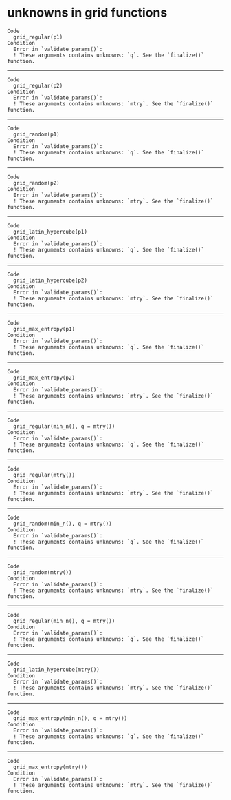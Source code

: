 # unknowns in grid functions

    Code
      grid_regular(p1)
    Condition
      Error in `validate_params()`:
      ! These arguments contains unknowns: `q`. See the `finalize()` function.

---

    Code
      grid_regular(p2)
    Condition
      Error in `validate_params()`:
      ! These arguments contains unknowns: `mtry`. See the `finalize()` function.

---

    Code
      grid_random(p1)
    Condition
      Error in `validate_params()`:
      ! These arguments contains unknowns: `q`. See the `finalize()` function.

---

    Code
      grid_random(p2)
    Condition
      Error in `validate_params()`:
      ! These arguments contains unknowns: `mtry`. See the `finalize()` function.

---

    Code
      grid_latin_hypercube(p1)
    Condition
      Error in `validate_params()`:
      ! These arguments contains unknowns: `q`. See the `finalize()` function.

---

    Code
      grid_latin_hypercube(p2)
    Condition
      Error in `validate_params()`:
      ! These arguments contains unknowns: `mtry`. See the `finalize()` function.

---

    Code
      grid_max_entropy(p1)
    Condition
      Error in `validate_params()`:
      ! These arguments contains unknowns: `q`. See the `finalize()` function.

---

    Code
      grid_max_entropy(p2)
    Condition
      Error in `validate_params()`:
      ! These arguments contains unknowns: `mtry`. See the `finalize()` function.

---

    Code
      grid_regular(min_n(), q = mtry())
    Condition
      Error in `validate_params()`:
      ! These arguments contains unknowns: `q`. See the `finalize()` function.

---

    Code
      grid_regular(mtry())
    Condition
      Error in `validate_params()`:
      ! These arguments contains unknowns: `mtry`. See the `finalize()` function.

---

    Code
      grid_random(min_n(), q = mtry())
    Condition
      Error in `validate_params()`:
      ! These arguments contains unknowns: `q`. See the `finalize()` function.

---

    Code
      grid_random(mtry())
    Condition
      Error in `validate_params()`:
      ! These arguments contains unknowns: `mtry`. See the `finalize()` function.

---

    Code
      grid_regular(min_n(), q = mtry())
    Condition
      Error in `validate_params()`:
      ! These arguments contains unknowns: `q`. See the `finalize()` function.

---

    Code
      grid_latin_hypercube(mtry())
    Condition
      Error in `validate_params()`:
      ! These arguments contains unknowns: `mtry`. See the `finalize()` function.

---

    Code
      grid_max_entropy(min_n(), q = mtry())
    Condition
      Error in `validate_params()`:
      ! These arguments contains unknowns: `q`. See the `finalize()` function.

---

    Code
      grid_max_entropy(mtry())
    Condition
      Error in `validate_params()`:
      ! These arguments contains unknowns: `mtry`. See the `finalize()` function.

